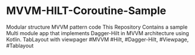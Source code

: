# MVVM-HILT-Coroutine-Sample
Modular structure MVVM pattern code
This Repository Contains a sample Multi module app that implements Dagger-Hilt in MVVM architecture using Kotlin. 
TabLayout with viewpager
#MVVM #Hilt, #Dagger-Hilt, #Viewpage, #Tablayout


